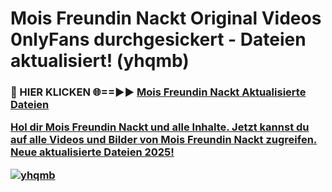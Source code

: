 # Mois Freundin Nackt Original Videos 0nlyFans durchgesickert - Dateien aktualisiert! (yhqmb)

<h3>🔴 HIER KLICKEN 🌐==►► <a href="https://tinyurl.com/h6vf6nb8" rel="nofollow">Mois Freundin Nackt Aktualisierte Dateien

Hol dir Mois Freundin Nackt und alle Inhalte. Jetzt kannst du auf alle Videos und Bilder von Mois Freundin Nackt zugreifen. Neue aktualisierte Dateien 2025!

[![yhqmb](https://i.imgur.com/sD4kR3V.gif)](https://tinyurl.com/h6vf6nb8)
